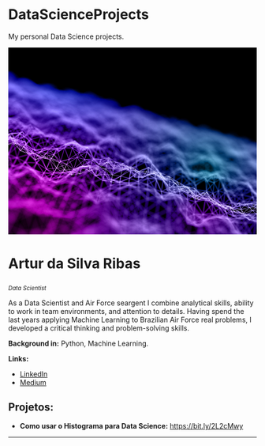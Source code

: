 # DataScienceProjects
My personal Data Science projects.


<p align="center">
  <img src="https://github.com/RibasArtur/DataScienceProjects/blob/main/3d-modern-background-with-connecting-flowing-lines-dots.jpg?raw=true" >
</p>

# Artur da Silva Ribas
<sub>*Data Scientist*</sub>

As a Data Scientist and Air Force seargent I combine analytical skills, ability to work in team environments, and attention to details. Having spend the last years applying Machine Learning to Brazilian Air Force real problems, I developed a critical thinking and problem-solving skills.


**Background in:** Python, Machine Learning.

**Links:**
* [LinkedIn](https://www.linkedin.com/in/artur-ribas)
* [Medium](https://medium.com/@artursribas)


## Projetos:

* **Como usar o Histograma para Data Science:** https://bit.ly/2L2cMwy


---




